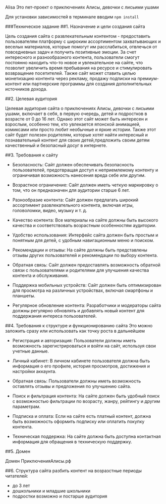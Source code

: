 ﻿Alisa
Это пет-проект о приключенияx Алисы, девочки с лисьими ушами

Для установки зависимостей в терминале вводим `npm install`


###Техническое задание
##1. Назначение и цели создания сайта

Цель создания сайта с развлекательным контентом - предоставить пользователям платформу с широким ассортиментом захватывающих и веселых материалов, которые помогут им расслабиться, отвлечься от повседневных задач и получить позитивные эмоции. За счет интересного и разнообразного контента, пользователи смогут постоянно находить что-то новое и увлекательное на сайте, что позволит увеличить время пребывания на ресурсе и стимулировать возвращение посетителей. Также сайт может ставить целью монетизацию контента через рекламу, продажу подписки на премиум-контент или партнерские программы для создания дополнительных источников дохода.

##2. Целевая аудитория

Целевая аудитория сайта о приключениях Алисы, девочки с лисьими ушами, включает в себя, в первую очередь, детей и подростков в возрасте от 0 до 16 лет. 
Однако этот сайт может быть интересен и взрослым, особенно тем, кто увлекается японской анимацией, комиксами или просто любит необычные и яркие истории. 
Также этот сайт будет полезен родителям, которые хотят найти интересный и познавательный контент для своих детей,предложить своим детям качественный и безопасный досуг в интернете.

##3. Требования к сайту

- Безопасность: Сайт должен обеспечивать безопасность пользователей, предотвращая доступ к неприемлемому контенту и ограничивая возможность нанесения вреда себе или другим.

- Возрастное ограничение: Сайт должен иметь четкую маркировку о том, что он предназначен для аудитории старше 6 лет.

- Разнообразие контента: Сайт должен предлагать широкий ассортимент развлекательного контента, включая игры, головоломки, видео, музыку и т. д.

- Качество контента: Все материалы на сайте должны быть высокого качества и соответствовать возрастным особенностям аудитории.

- Удобство использования: Интерфейс сайта должен быть простым и понятным для детей, с удобным навигационным меню и поиском.

- Рекомендации и отзывы: На сайте должны быть представлены отзывы других пользователей и рекомендации по выбору контента.

- Обратная связь: Сайт должен предоставлять возможность обратной связи с пользователями и родителями для улучшения качества контента и обслуживания.

- Поддержка мобильных устройств: Сайт должен быть оптимизирован для просмотра на различных устройствах, включая смартфоны и планшеты.

- Регулярное обновление контента: Разработчики и модераторы сайта должны регулярно обновлять и добавлять новый контент для поддержания интереса пользователей.

##4. Требования к структуре и функционированию сайта
Это можно заложить сразу или использовать как точку роста в дальнейшем

- Регистрация и авторизация: Пользователи должны иметь возможность зарегистрироваться и войти на сайт, используя свои учетные данные.

- Личный кабинет: В личном кабинете пользователя должна быть информация о его профиле, история просмотров, достижения и настройки аккаунта.

- Обратная связь: Пользователи должны иметь возможность оставлять отзывы и предложения по улучшению сайта.

- Поиск и фильтрация контента: На сайте должен быть удобный поиск с возможностью фильтрации по возрасту, жанру, рейтингу и другим параметрам.

- Подписка и оплата: Если на сайте есть платный контент, должна быть возможность оформить подписку или оплатить покупку контента.

- Техническая поддержка: На сайте должна быть доступна контактная информация для обращения в техническую поддержку.
  
##5. Домен

Домен ПриключенияАлисы.рф

##6. Структура сайта
разбить контент на возразстные периоды читателей:

- до 3 лет
- дошкольники и младшие школьники
- подростки
возможно и постарше аудитория
